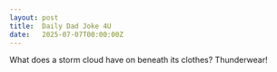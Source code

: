 ```yaml
---
layout: post
title:  Daily Dad Joke 4U
date:   2025-07-07T00:00:00Z
---
```

What does a storm cloud have on beneath its clothes? Thunderwear!
